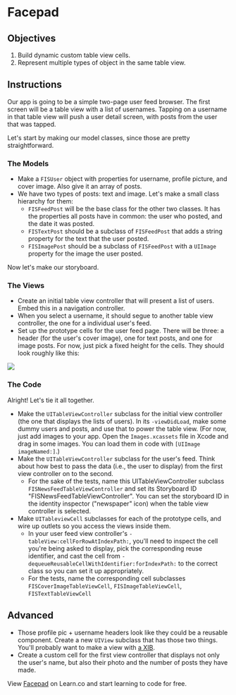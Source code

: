 
# Facepad

## Objectives

1. Build dynamic custom table view cells.
2. Represent multiple types of object in the same table view.

## Instructions

Our app is going to be a simple two-page user feed browser. The first screen will be a table view with a list of usernames. Tapping on a username in that table view will push a user detail screen, with posts from the user that was tapped.

Let's start by making our model classes, since those are pretty straightforward.

### The Models

* Make a `FISUser` object with properties for username, profile picture, and cover image. Also give it an array of posts.
* We have two types of posts: text and image. Let's make a small class hierarchy for them:
    * `FISFeedPost` will be the base class for the other two classes. It has the properties all posts have in common: the user who posted, and the date it was posted.
    * `FISTextPost` should be a subclass of `FISFeedPost` that adds a string property for the text that the user posted.
    * `FISImagePost` should be a subclass of `FISFeedPost` with a `UIImage` property for the image the user posted.


Now let's make our storyboard.

### The Views

* Create an initial table view controller that will present a list of users. Embed this in a navigation controller.
* When you select a username, it should segue to another table view controller, the one for a individual user's feed.
* Set up the prototype cells for the user feed page. There will be three: a header (for the user's cover image), one for text posts, and one for image posts. For now, just pick a fixed height for the cells. They should look roughly like this:

![](http://ironboard-curriculum-content.s3.amazonaws.com/iOS/facepad-image.png)

### The Code

Alright! Let's tie it all together.

* Make the `UITableViewController` subclass for the initial view controller (the one that displays the lists of users). In its `-viewDidLoad`, make some dummy users and posts, and use that to power the table view. (For now, just add images to your app. Open the `Images.xcassets` file in Xcode and drag in some images. You can load them in code with `[UIImage imageNamed:]`.)
* Make the `UITableViewController` subclass for the user's feed. Think about how best to pass the data (i.e., the user to display) from the first view controller on to the second.   
   * For the sake of the tests, name this UITableViewController subclass `FISNewsFeedTableViewController` and set its Storyboard ID "FISNewsFeedTableViewController". You can set the storyboard ID in the identity inspector ("newspaper" icon) when the table view controller is selected.
* Make `UITableviewCell` subclasses for each of the prototype cells, and wire up outlets so you access the views inside them.
    * In your user feed view controller's `-tableView:cellForRowAtIndexPath:`, you'll need to inspect the cell you're being asked to display, pick the corresponding reuse identifier, and cast the cell from `-dequeueReusableCellWithIdentifier:forIndexPath:` to the correct class so you can set it up appropriately.
    * For the tests, name the corresponding cell subclasses `FISCoverImageTableViewCell`, `FISImageTableViewCell`, `FISTextTableViewCell`

## Advanced

* Those profile pic + username headers look like they could be a reusable component. Create a new `UIView` subclass that has those two things. You'll probably want to make a view with [a XIB](http://qnoid.com/2013/03/20/How-to-implement-a-reusable-UIView.html).
* Create a custom cell for the first view controller that displays not only the user's name, but also their photo and the number of posts they have made.


<p data-visibility='hidden'>View <a href='https://learn.co/lessons/facepad' title='Facepad'>Facepad</a> on Learn.co and start learning to code for free.</p>
